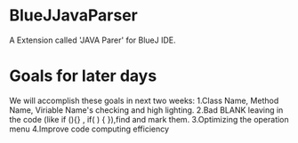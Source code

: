 # BlueJJavaParser
A Extension called 'JAVA Parer' for BlueJ IDE.
# Goals for later days
We will accomplish these goals in next two weeks:
1.Class Name, Method Name, Viriable Name's checking and high lighting.
2.Bad BLANK leaving in the code
(like if            (){} , if(         )     { }),find and mark them.
3.Optimizing the operation menu
4.Improve code computing efficiency
